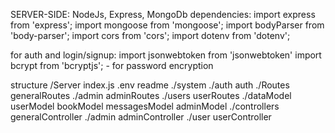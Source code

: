 SERVER-SIDE: NodeJs, Express, MongoDb
dependencies:
  import express from 'express';
  import mongoose from 'mongoose';
  import bodyParser from 'body-parser';
  import cors from 'cors';
  import dotenv from 'dotenv';

for auth and login/signup:
  import jsonwebtoken from 'jsonwebtoken'
  import bcrypt from 'bcryptjs'; - for password encryption


structure
/Server
  index.js
  .env
  readme
  ./system
    ./auth
      auth
  ./Routes
    generalRoutes
    ./admin
      adminRoutes
    ./users
      userRoutes
  ./dataModel
    userModel
    bookModel
    messagesModel
    adminModel
  ./controllers
    generalController
    ./admin
      adminController
    ./user
      userController


